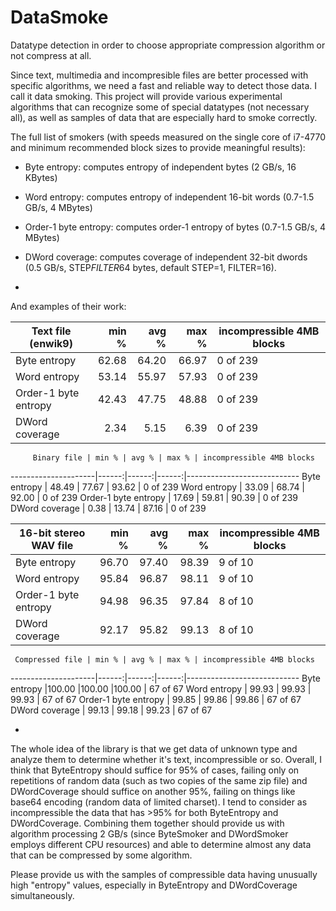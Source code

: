 DataSmoke
=========

Datatype detection in order to choose appropriate compression algorithm or not compress at all.

Since text, multimedia and incompresible files are better processed with specific algorithms, we need a fast and reliable way to detect those data. I call it data smoking. This project will provide various experimental algorithms that can recognize some of special datatypes (not necessary all), as well as samples of data that are especially hard to smoke correctly.


The full list of smokers (with speeds measured on the single core of i7-4770 and minimum recommended block sizes to provide meaningful results):

- Byte entropy: computes entropy of independent bytes (2 GB/s, 16 KBytes)
- Word entropy: computes entropy of independent 16-bit words (0.7-1.5 GB/s, 4 MBytes)
- Order-1 byte entropy: computes order-1 entropy of bytes (0.7-1.5 GB/s, 4 MBytes)
- DWord coverage: computes coverage of independent 32-bit dwords (0.5 GB/s, STEP*FILTER*64 bytes, default STEP=1, FILTER=16).

-
And examples of their work:

  Text file (enwik9) | min % | avg % | max % | incompressible 4MB blocks
---------------------|------:|------:|------:|----------------------------
        Byte entropy | 62.68 | 64.20 | 66.97 | 0 of 239
        Word entropy | 53.14 | 55.97 | 57.93 | 0 of 239
Order-1 byte entropy | 42.43 | 47.75 | 48.88 | 0 of 239
      DWord coverage |  2.34 |  5.15 |  6.39 | 0 of 239

         Binary file | min % | avg % | max % | incompressible 4MB blocks
---------------------|------:|------:|------:|----------------------------
        Byte entropy | 48.49 | 77.67 | 93.62 | 0 of 239
        Word entropy | 33.09 | 68.74 | 92.00 | 0 of 239
Order-1 byte entropy | 17.69 | 59.81 | 90.39 | 0 of 239
      DWord coverage |  0.38 | 13.74 | 87.16 | 0 of 239

16-bit stereo WAV file | min % | avg % | max % | incompressible 4MB blocks
-----------------------|------:|------:|------:|----------------------------
          Byte entropy | 96.70 | 97.40 | 98.39 | 9 of 10
          Word entropy | 95.84 | 96.87 | 98.11 | 9 of 10
  Order-1 byte entropy | 94.98 | 96.35 | 97.84 | 8 of 10
        DWord coverage | 92.17 | 95.82 | 99.13 | 8 of 10

     Compressed file | min % | avg % | max % | incompressible 4MB blocks
---------------------|------:|------:|------:|----------------------------
        Byte entropy |100.00 |100.00 |100.00 | 67 of 67
        Word entropy | 99.93 | 99.93 | 99.93 | 67 of 67
Order-1 byte entropy | 99.85 | 99.86 | 99.86 | 67 of 67
      DWord coverage | 99.13 | 99.18 | 99.23 | 67 of 67

-
The whole idea of the library is that we get data of unknown type and analyze them to determine whether it's text, incompressible or so. Overall, I think that ByteEntropy should suffice for 95% of cases, failing only on repetitions of random data (such as two copies of the same zip file) and DWordCoverage should suffice on another 95%, failing on things like base64 encoding (random data of limited charset). I tend to consider as incompressible the data that has >95% for both ByteEntropy and DWordCoverage. Combining them together should provide us with algorithm processing 2 GB/s (since ByteSmoker and DWordSmoker employs different CPU resources) and able to determine almost any data that can be compressed by some algorithm.

Please provide us with the samples of compressible data having unusually high "entropy" values, especially in ByteEntropy and DWordCoverage simultaneously.
